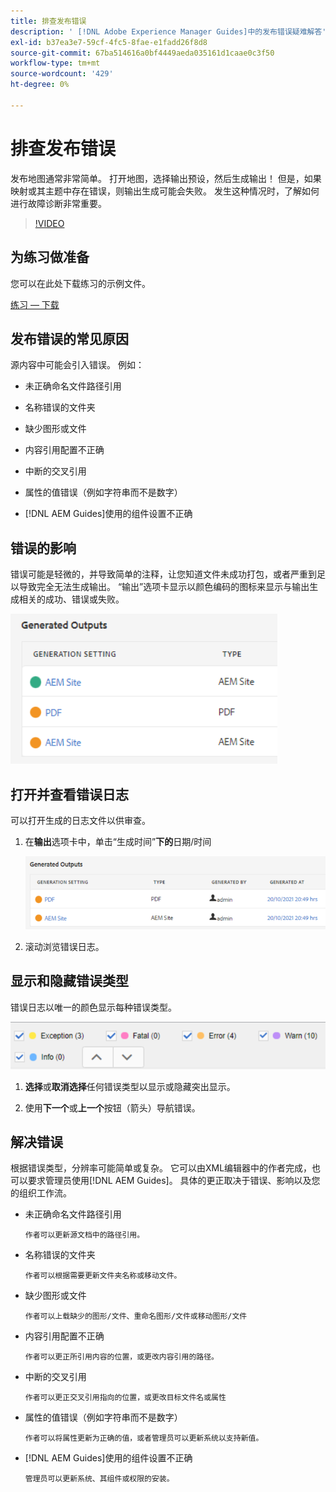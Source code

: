 ```yaml
---
title: 排查发布错误
description: ' [!DNL Adobe Experience Manager Guides]中的发布错误疑难解答'
exl-id: b37ea3e7-59cf-4fc5-8fae-e1fadd26f8d8
source-git-commit: 67ba514616a0bf4449aeda035161d1caae0c3f50
workflow-type: tm+mt
source-wordcount: '429'
ht-degree: 0%

---
```


# 排查发布错误

发布地图通常非常简单。 打开地图，选择输出预设，然后生成输出！ 但是，如果映射或其主题中存在错误，则输出生成可能会失败。 发生这种情况时，了解如何进行故障诊断非常重要。

>[!VIDEO](https://video.tv.adobe.com/v/338990?quality=12&learn=on)

## 为练习做准备

您可以在此处下载练习的示例文件。

[练习 — 下载](assets/exercises/publishing-basic-to-advanced.zip)

## 发布错误的常见原因

源内容中可能会引入错误。 例如：

* 未正确命名文件路径引用

* 名称错误的文件夹

* 缺少图形或文件

* 内容引用配置不正确

* 中断的交叉引用

* 属性的值错误（例如字符串而不是数字）

* [!DNL AEM Guides]使用的组件设置不正确

## 错误的影响

错误可能是轻微的，并导致简单的注释，让您知道文件未成功打包，或者严重到足以导致完全无法生成输出。 “输出”选项卡显示以颜色编码的图标来显示与输出生成相关的成功、错误或失败。

![错误影响](images/error-impact.png)

## 打开并查看错误日志

可以打开生成的日志文件以供审查。

1. 在&#x200B;**输出**&#x200B;选项卡中，单击“生成时间”**下的**&#x200B;日期/时间

   ![错误日志](images/error-log.png)

1. 滚动浏览错误日志。

## 显示和隐藏错误类型

错误日志以唯一的颜色显示每种错误类型。

![导航错误](images/navigate-errors.png)

1. **选择**&#x200B;或&#x200B;**取消选择**&#x200B;任何错误类型以显示或隐藏突出显示。

1. 使用&#x200B;**下一个**&#x200B;或&#x200B;**上一个**&#x200B;按钮（箭头）导航错误。

## 解决错误

根据错误类型，分辨率可能简单或复杂。 它可以由XML编辑器中的作者完成，也可以要求管理员使用[!DNL AEM Guides]。 具体的更正取决于错误、影响以及您的组织工作流。

* 未正确命名文件路径引用

      作者可以更新源文档中的路径引用。
     
  
* 名称错误的文件夹

      作者可以根据需要更新文件夹名称或移动文件。
     
  
* 缺少图形或文件

      作者可以上载缺少的图形/文件、重命名图形/文件或移动图形/文件
     
  
* 内容引用配置不正确

      作者可以更正所引用内容的位置，或更改内容引用的路径。
     
  
* 中断的交叉引用

      作者可以更正交叉引用指向的位置，或更改目标文件名或属性
     
  
* 属性的值错误（例如字符串而不是数字）

      作者可以将属性更新为正确的值，或者管理员可以更新系统以支持新值。
     
  
* [!DNL AEM Guides]使用的组件设置不正确

      管理员可以更新系统、其组件或权限的安装。
     
  